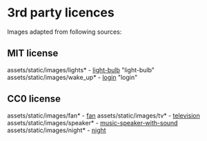 # 3rd party licences

Images adapted from following sources:

## MIT license

assets/static/images/lights\* - [light-bulb](https://heroicons.com/) "light-bulb"
assets/static/images/wake_up\* - [login](https://heroicons.com/) "login"

## CC0 license

assets/static/images/fan\* - [fan](https://www.svgrepo.com/svg/300126/fan)
assets/static/images/tv\* - [television](https://www.svgrepo.com/svg/158744/television)
assets/static/images/speaker\* - [music-speaker-with-sound](https://www.svgrepo.com/svg/98091/music-speaker-with-sound)
assets/static/images/night\* - [night](https://www.svgrepo.com/svg/115325/night)
